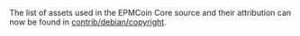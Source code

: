 The list of assets used in the EPMCoin Core source and their attribution can now be found in [contrib/debian/copyright](../contrib/debian/copyright).
